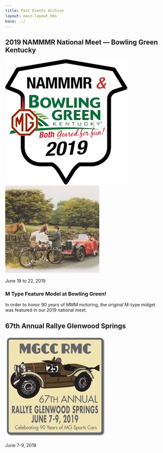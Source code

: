 ```yaml
---
title: Past Events Archive
layout: main-layout.hbs
base: ../
---
```

<div id="events" class="content-padding content-background">
    <section class="event">
        <h2 class="divider green-heading">2019 NAMMMR National Meet 
            &mdash; Bowling Green Kentucky</h2>
        <div class="details">
            <img class="logo float-left" src="img/2019-bowling-green-logo.png"
                alt="2019: NAMMMR & Bowling Green Kentucky, Both Geared for Fun!">
            <img class="float-right wide-only" src="img/m-type-pastoral.jpg">
            <p class="date">June 19 to 22, 2019</p>
            <h3 class="green-heading">M Type Feature Model at Bowling Green!</h3>
            <p>In order to honor 90 years of MMM motoring, the original M-type midget 
            was featured in our 2019 national meet.
        </div>
    </section>
    <section class="event">
        <h2 class="divider">67th Annual Rallye Glenwood Springs</h2>
        <a class="plain" href="https://mgcc.org/rallye-glenwood-springs/">
        <img class="logo" src="img/2019-glenwood-logo.jpg" alt="Celebrating 90 years of MG sports cars">
        </a>
        <p class="date">June 7-9, 2019</p>
    </section>
</div>

